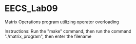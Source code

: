 # EECS_Lab09
Matrix Operations program utilizing operator overloading

Instructions: Run the "make" command, then run the command "./matrix_program", then enter the filename
